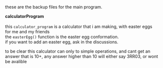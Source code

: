 these are the backup files for the main program.


<b>calculatorProgram</b><br><br>
this `calculator_program` is a calculator that i am making, with  easter eggs for me and my friends<br>
the `easterEgg()` function is the easter egg conformation.<br>
if you want to add an easter egg, ask in the discussions.<br>


to be clear this calculator can only to simple operations, and cant get an answer that is 10+, any answer higher than 10 will either say 3RR03, or wont be avalible
